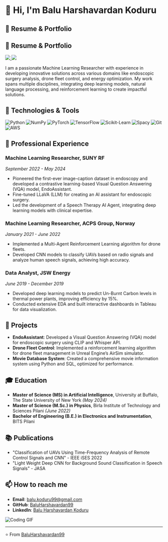 # 👋 Hi, I'm Balu Harshavardan Koduru

## 📄 Resume & Portfolio

## 📄 Resume & Portfolio

<a href="https://drive.google.com/file/d/1xe0lpe2pb68Jz25Jndp851f1sYIGxKbd/view?usp=sharing" target="_blank">
  <img src="https://img.shields.io/badge/-Resume-0077B5?style=for-the-badge&logo=adobe-acrobat-reader&logoColor=white">
</a>
<a href="https://baluharshavardan99.github.io/my-portfolio/" target="_blank">
  <img src="https://img.shields.io/badge/-Portfolio-24292E?style=for-the-badge&logo=githubpages&logoColor=white">
</a>





I am a passionate Machine Learning Researcher with experience in developing innovative solutions across various domains like endoscopic surgery analysis, drone fleet control, and energy optimization. My work spans multiple disciplines, integrating deep learning models, natural language processing, and reinforcement learning to create impactful solutions.

## 🔧 Technologies & Tools

![Python](https://img.shields.io/badge/-Python-3776AB?style=flat&logo=python&logoColor=white)
![NumPy](https://img.shields.io/badge/-NumPy-013243?style=flat&logo=numpy&logoColor=white)
![PyTorch](https://img.shields.io/badge/-PyTorch-EE4C2C?style=flat&logo=pytorch&logoColor=white)
![TensorFlow](https://img.shields.io/badge/-TensorFlow-FF6F00?style=flat&logo=tensorflow&logoColor=white)
![Scikit-Learn](https://img.shields.io/badge/-Scikit--Learn-F7931E?style=flat&logo=scikit-learn&logoColor=white)
![Spacy](https://img.shields.io/badge/-Spacy-09A3D5?style=flat&logo=spacy&logoColor=white)
![Git](https://img.shields.io/badge/-Git-F05032?style=flat&logo=git&logoColor=white)
![AWS](https://img.shields.io/badge/-AWS-232F3E?style=flat&logo=amazon-aws&logoColor=white)

## 💼 Professional Experience

### Machine Learning Researcher, SUNY RF
*September 2022 - May 2024*

- Pioneered the first-ever image-caption dataset in endoscopy and developed a contrastive learning-based Visual Question Answering (VQA) model, EndoAssistant.
- Fine-tuned LLaVA (LLM) for creating an AI assistant for endoscopic surgery.
- Led the development of a Speech Therapy AI Agent, integrating deep learning models with clinical expertise.

### Machine Learning Researcher, ACPS Group, Norway
*January 2021 - June 2022*

- Implemented a Multi-Agent Reinforcement Learning algorithm for drone fleets.
- Developed CNN models to classify UAVs based on radio signals and analyze human speech signals, achieving high accuracy.

### Data Analyst, JSW Energy
*June 2019 - December 2019*

- Developed deep learning models to predict Un-Burnt Carbon levels in thermal power plants, improving efficiency by 15%.
- Conducted extensive EDA and built interactive dashboards in Tableau for data visualization.

## 🌟 Projects

- **EndoAssistant**: Developed a Visual Question Answering (VQA) model for endoscopic surgery using CLIP and Whisper API.
- **Drone Fleet Control**: Implemented a reinforcement learning algorithm for drone fleet management in Unreal Engine’s AirSim simulator.
- **Movie Database System**: Created a comprehensive movie information system using Python and SQL, optimized for performance.

## 🎓 Education

- **Master of Science (MS) in Artificial Intelligence**, University at Buffalo, The State University of New York *(May 2024)*
- **Master of Science (M.Sc.) in Physics**, Birla Institute of Technology and Sciences Pilani *(June 2022)*
- **Bachelor of Engineering (B.E.) in Electronics and Instrumentation**, BITS Pilani

## 📚 Publications

- "Classification of UAVs Using Time-Frequency Analysis of Remote Control Signals and CNN" - IEEE iSES 2022
- "Light Weight Deep CNN for Background Sound Classification in Speech Signals" - JASA

## 📫 How to reach me

- **Email**: [balu.koduru99@gmail.com](mailto:balu.koduru99@gmail.com)
- **GitHub**: [BaluHarshavardan99](https://github.com/BaluHarshavardan99)
- **LinkedIn**: [Balu Harshavardan Koduru](https://linkedin.com/in/balu-koduru)

![Coding GIF](https://media.giphy.com/media/3oEjI6SIIHBdRxXI40/giphy.gif)

---

⭐️ From [BaluHarshavardan99](https://github.com/BaluHarshavardan99)
